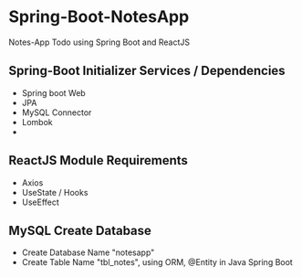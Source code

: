 # Spring-Boot-NotesApp
Notes-App Todo using Spring Boot and ReactJS

## Spring-Boot Initializer Services / Dependencies
  - Spring boot Web
  - JPA
  - MySQL Connector
  - Lombok
  -

## ReactJS Module Requirements
 - Axios
 - UseState / Hooks
 - UseEffect



## MySQL Create Database
 - Create Database Name "notesapp"
 - Create Table Name "tbl_notes", using ORM, @Entity in Java Spring Boot